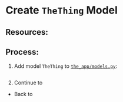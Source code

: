 # Create `TheThing` Model

## Resources:

## Process:

1. Add model `TheThing` to [`the_app/models.py`](../the_app/models.py):
    ```

    ```



1. Continue to []()

* Back to []()
